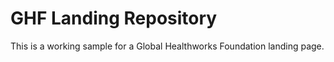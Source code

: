 # GHF Landing Repository

This is a working sample for a Global Healthworks Foundation landing page.